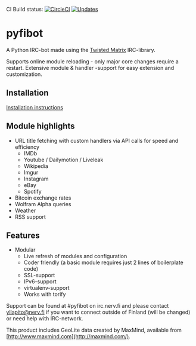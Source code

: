 CI Build status: [![CircleCI](https://circleci.com/gh/lepinkainen/pyfibot/tree/master.svg?style=svg)](https://circleci.com/gh/lepinkainen/pyfibot/tree/master)
[![Updates](https://pyup.io/repos/github/lepinkainen/pyfibot/shield.svg)](https://pyup.io/repos/github/lepinkainen/pyfibot/)


pyfibot
=======

A Python IRC-bot made using the [Twisted Matrix](http://twistedmatrix.com/trac/) IRC-library.

Supports online module reloading - only major core changes require a
restart. Extensive module & handler -support for easy extension and
customization.

Installation
------------

[Installation instructions](https://github.com/lepinkainen/pyfibot/wiki/Installation)

Module highlights
-----------------

* URL title fetching with custom handlers via API calls for speed and
efficiency
    * IMDb
    * Youtube / Dailymotion / Liveleak
    * Wikipedia
    * Imgur
    * Instagram
    * eBay
    * Spotify
* Bitcoin exchange rates
* Wolfram Alpha queries
* Weather
* RSS support

Features
--------

* Modular
    * Live refresh of modules and configuration
    * Coder friendly (a basic module requires just 2 lines of boilerplate
    code)
    * SSL-support
    * IPv6-support
    * virtualenv-support
    * Works with torify

Support can be found at #pyfibot on irc.nerv.fi and please contact
yllapito@nerv.fi if you want to connect outside of Finland (will be 
changed) or need help with IRC-network.


This product includes GeoLite data created by MaxMind, available from [http://www.maxmind.com](http://maxmind.com/).
